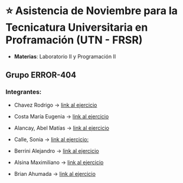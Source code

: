 # :star: Asistencia de Noviembre para la Tecnicatura Universitaria en Proframación (UTN - FRSR)

- **Materias**: Laboratorio II y Programación II

## Grupo ERROR-404

### Integrantes:

- Chavez Rodrigo -> [link al ejercicio](https://github.com/CodeSystem2022/Asistencia_Noviembre_Error_404/blob/main/Asistencia%20Noviembre)

- Costa María Eugenia -> [link al ejercicio](https://github.com/CodeSystem2022/Asistencia_Noviembre_Error_404/blob/main/asistencia-noviembre-costa)

- Alancay, Abel Matías -> [link al ejercicio](https://github.com/CodeSystem2022/Asistencia_Noviembre_Error_404/blob/main/Ejercicio_3.java)

- Calle, Sonia -> [link al ejercicio: ](https://github.com/CodeSystem2022/Asistencia_Noviembre_Error_404/blob/main/Ejercicio1.java)

- Berrini Alejandro -> [link al ejercicio](https://github.com/CodeSystem2022/Asistencia_Noviembre_Error_404/blob/main/Berrini_Ejercicios_Arreglos_3.java)

- Alsina Maximiliano -> [link al ejercicio](https://github.com/CodeSystem2022/Asistencia_Noviembre_Error_404/blob/main/Matriz_Ejercicio_3.java)

- Brian Ahumada -> [link al ejercicio ](https://github.com/CodeSystem2022/Asistencia_Noviembre_Error_404/blob/main/Asistencia.py)




